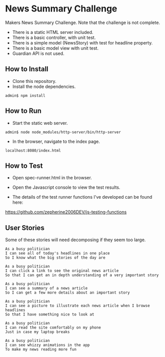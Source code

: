 # News Summary Challenge

Makers News Summary Challenge. Note that the challenge is not complete.

* There is a static HTML server included.
* There is a basic controller, with unit test.
* There is a simple model (NewsStory) with test for headline property.
* There is a basic model view with unit test.
* Guardian API is not used.

## How to Install

* Clone this repository.
* Install the node dependencies.

```console
admin$ npm install
```

## How to Run

* Start the static web server.

```console
admin$ node node_modules/http-server/bin/http-server
```

* In the browser, navigate to the index page.

```
localhost:8080/index.html
```

## How to Test

* Open spec-runner.html in the browser.
* Open the Javascript console to view the test results.

* The details of the test runner functions I've developed can be found here:

https://github.com/zepherine2006DEV/js-testing-functions


## User Stories

Some of these stories will need decomposing if they seem too large.

```
As a busy politician
I can see all of today's headlines in one place
So I know what the big stories of the day are
```

```
As a busy politician
I can click a link to see the original news article
So that I can get an in depth understanding of a very important story
```

```
As a busy politician
I can see a summary of a news article
So I can get a few more details about an important story
```

```
As a busy politician
I can see a picture to illustrate each news article when I browse headlines
So that I have something nice to look at
```

```
As a busy politician
I can read the site comfortably on my phone
Just in case my laptop breaks
```

```
As a busy politician
I can see whizzy animations in the app
To make my news reading more fun